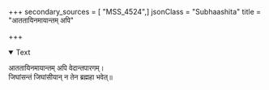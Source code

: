 +++
secondary_sources = [ "MSS_4524",]
jsonClass = "Subhaashita"
title = "आततायिनमायान्तम् अपि"

+++

<details open><summary>Text</summary>

आततायिनमायान्तम् अपि वेदान्तपारगम्।  
जिघांसन्तं जिघांसीयान् न तेन ब्रह्महा भवेत्॥
</details>
